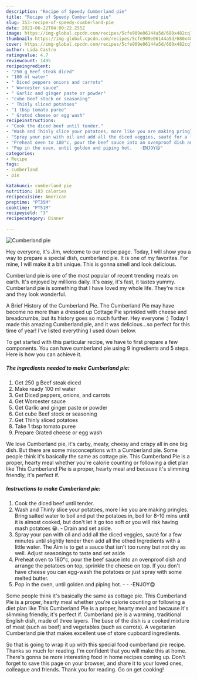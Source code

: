 ```yaml
---
description: "Recipe of Speedy Cumberland pie"
title: "Recipe of Speedy Cumberland pie"
slug: 353-recipe-of-speedy-cumberland-pie
date: 2021-06-22T04:00:22.255Z
image: https://img-global.cpcdn.com/recipes/5cfe909e06144a5d/680x482cq70/cumberland-pie-recipe-main-photo.jpg
thumbnail: https://img-global.cpcdn.com/recipes/5cfe909e06144a5d/680x482cq70/cumberland-pie-recipe-main-photo.jpg
cover: https://img-global.cpcdn.com/recipes/5cfe909e06144a5d/680x482cq70/cumberland-pie-recipe-main-photo.jpg
author: Lida Castro
ratingvalue: 4.7
reviewcount: 1495
recipeingredient:
- "250 g Beef steak diced"
- "100 ml water"
- " Diced peppers onions and carrots"
- " Worcester sauce"
- " Garlic and ginger paste or powder"
- "cube Beef stock or seasoning"
- " Thinly sliced potatoes"
- "1 tbsp tomato puree"
- " Grated cheese or egg wash"
recipeinstructions:
- "Cook the diced beef until tender."
- "Wash and Thinly slice your potatoes, more like you are making pringles. Bring salted water to boil and put the potatoes in, boil for 8-10 mins until it is almost cooked, but don&#39;t let it go too soft or you will risk having mash potatoes 😀.  Drain and set aside."
- "Spray your pan with oil and add all the diced veggies, sauté for a few minutes until slightly tender then add all the othed Ingredients with a little water. The Aim is to get a sauce that isn&#39;t too runny but not dry as well. Adjust seasonings to taste and set aside"
- "Preheat oven to 180°c, pour the beef sauce into an ovenproof dish and arrange the potatoes on top, sprinkle the cheese on top. If you don&#39;t have cheese you can egg-wash the potatoes or just spray with some melted butter."
- "Pop in the oven, until golden and piping hot.   -ENJOY😋"
categories:
- Recipe
tags:
- cumberland
- pie

katakunci: cumberland pie 
nutrition: 183 calories
recipecuisine: American
preptime: "PT35M"
cooktime: "PT51M"
recipeyield: "3"
recipecategory: Dinner

---
```



![Cumberland pie](https://img-global.cpcdn.com/recipes/5cfe909e06144a5d/680x482cq70/cumberland-pie-recipe-main-photo.jpg)

Hey everyone, it's Jim, welcome to our recipe page. Today, I will show you a way to prepare a special dish, cumberland pie. It is one of my favorites. For mine, I will make it a bit unique. This is gonna smell and look delicious.

Cumberland pie is one of the most popular of recent trending meals on earth. It's enjoyed by millions daily. It's easy, it's fast, it tastes yummy. Cumberland pie is something that I have loved my whole life. They're nice and they look wonderful.

A Brief History of the Cumberland Pie. The Cumberland Pie may have become no more than a dressed up Cottage Pie sprinkled with cheese and breadcrumbs, but its history goes so much further. Hey everyone :) Today I made this amazing Cumberland pie, and it was delicious…so perfect for this time of year! I&#39;ve listed everything I used down below.


To get started with this particular recipe, we have to first prepare a few components. You can have cumberland pie using 9 ingredients and 5 steps. Here is how you can achieve it.

<!--inarticleads1-->

##### The ingredients needed to make Cumberland pie:

1. Get 250 g Beef steak diced
1. Make ready 100 ml water
1. Get  Diced peppers, onions, and carrots
1. Get  Worcester sauce
1. Get  Garlic and ginger paste or powder
1. Get cube Beef stock or seasoning
1. Get  Thinly sliced potatoes
1. Take 1 tbsp tomato puree
1. Prepare  Grated cheese or egg wash


We love Cumberland pie, it&#39;s carby, meaty, cheesy and crispy all in one big dish. But there are some misconceptions with a Cumberland pie. Some people think it&#39;s basically the same as cottage pie. This Cumberland Pie is a proper, hearty meal whether you&#39;re calorie counting or following a diet plan like This Cumberland Pie is a proper, hearty meal and because it&#39;s slimming friendly, it&#39;s perfect if. 

<!--inarticleads2-->

##### Instructions to make Cumberland pie:

1. Cook the diced beef until tender.
1. Wash and Thinly slice your potatoes, more like you are making pringles. Bring salted water to boil and put the potatoes in, boil for 8-10 mins until it is almost cooked, but don&#39;t let it go too soft or you will risk having mash potatoes 😀.  - Drain and set aside.
1. Spray your pan with oil and add all the diced veggies, sauté for a few minutes until slightly tender then add all the othed Ingredients with a little water. The Aim is to get a sauce that isn&#39;t too runny but not dry as well. Adjust seasonings to taste and set aside
1. Preheat oven to 180°c, pour the beef sauce into an ovenproof dish and arrange the potatoes on top, sprinkle the cheese on top. If you don&#39;t have cheese you can egg-wash the potatoes or just spray with some melted butter.
1. Pop in the oven, until golden and piping hot.  -  - -ENJOY😋


Some people think it&#39;s basically the same as cottage pie. This Cumberland Pie is a proper, hearty meal whether you&#39;re calorie counting or following a diet plan like This Cumberland Pie is a proper, hearty meal and because it&#39;s slimming friendly, it&#39;s perfect if. Cumberland pie is a warming, traditional English dish, made of three layers. The base of the dish is a cooked mixture of meat (such as beef) and vegetables (such as carrots). A vegetarian Cumberland pie that makes excellent use of store cupboard ingredients. 

So that is going to wrap it up with this special food cumberland pie recipe. Thanks so much for reading. I'm confident that you will make this at home. There's gonna be more interesting food in home recipes coming up. Don't forget to save this page on your browser, and share it to your loved ones, colleague and friends. Thank you for reading. Go on get cooking!
